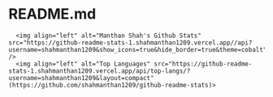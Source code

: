 # README.md
      <img align="left" alt="Manthan Shah's Github Stats" src="https://github-readme-stats-1.shahmanthan1209.vercel.app//api?username=shahmanthan1209&show_icons=true&hide_border=true&theme=cobalt" />
      <img align="left" alt="Top Languages" src="https://github-readme-stats-1.shahmanthan1209.vercel.app/api/top-langs/?username=shahmanthan1209&layout=compact"(https://github.com/shahmanthan1209/github-readme-stats)>

